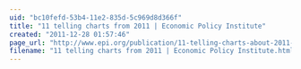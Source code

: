 ```yaml
---
uid: "bc10fefd-53b4-11e2-835d-5c969d8d366f"
title: "11 telling charts from 2011 | Economic Policy Institute"
created: "2011-12-28 01:57:46"
page_url: "http://www.epi.org/publication/11-telling-charts-about-2011-economy/"
filename: "11 telling charts from 2011 | Economic Policy Institute.html"
---
```

